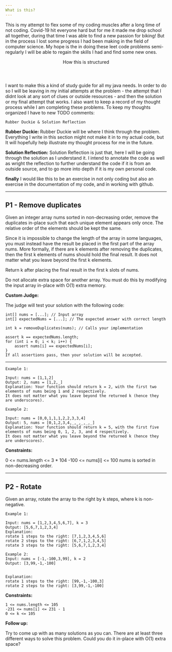 ```yaml
---
What is this?
---
```


This is my attempt to flex some of my coding muscles after a long time of not coding. Covid-19 hit everyone 
hard but for me it made me drop school all together, during that time I was able to find a new passion 
for biking! But in the process I lost some progress I had been making in the field of computer science. 
My hope is the in doing these leet code problems semi-regularly I will be able to regain the skills I had
and find some new ones. 


<Header> How this is structured </Header>
I want to make this a kind of study guide for all my java needs. In order to do so I will be leaving in my 
initial attempts at the problem - the attempt that I didnt look at any sort of clues or outside resources - 
and then the solution or my final attempt that works. I also want to keep a record of my thought process while
I am completing these problems.
To keep my thoughts organized I have to new TODO comments:

~~~
Rubber Duckie & Solution Reflection
~~~
**Rubber Duckie:** 
Rubber Duckie will be where I think through the problem. Everything I write in this section might not make it in to my 
actual code, but It will hopefully help illustrate my thought process for me in the future.

**Solution Reflection:**
Solution Reflection is just that, here I will be going through the solution as I understand it. I intend to annotate the
code as well as wright the reflection to further understand the code if it is from an outside source, and to go more 
into depth if it is my own personal code. 


**finally** I would like this to be an exercise in not only coding but also an exercise in the documentation of my code,
and in working with github. 


---
P1 - Remove duplicates
---

Given an integer array nums sorted in non-decreasing order, remove the duplicates in-place such that each unique element
appears only once. The relative order of the elements should be kept the same.

Since it is impossible to change the length of the array in some languages, you must instead have the result be placed
in the first part of the array nums. More formally, if there are k elements after removing the duplicates, then the
first k elements of nums should hold the final result. It does not matter what you leave beyond the first k elements.

Return k after placing the final result in the first k slots of nums.

Do not allocate extra space for another array. You must do this by modifying the input array in-place with O(1) extra
memory.

**Custom Judge:**

The judge will test your solution with the following code:

~~~
int[] nums = [...]; // Input array
int[] expectedNums = [...]; // The expected answer with correct length

int k = removeDuplicates(nums); // Calls your implementation

assert k == expectedNums.length;
for (int i = 0; i < k; i++) {
    assert nums[i] == expectedNums[i];
}
If all assertions pass, then your solution will be accepted.
~~~

---

~~~
Example 1:

Input: nums = [1,1,2]
Output: 2, nums = [1,2,_]
Explanation: Your function should return k = 2, with the first two elements of nums being 1 and 2 respectively.
It does not matter what you leave beyond the returned k (hence they are underscores).
~~~

~~~
Example 2:

Input: nums = [0,0,1,1,1,2,2,3,3,4]
Output: 5, nums = [0,1,2,3,4,_,_,_,_,_]
Explanation: Your function should return k = 5, with the first five elements of nums being 0, 1, 2, 3, and 4 respectively.
It does not matter what you leave beyond the returned k (hence they are underscores).
~~~

**Constraints:**

0 <= nums.length <= 3 * 104 -100 <= nums[i] <= 100 nums is sorted in non-decreasing order.

---
P2 - Rotate
---

Given an array, rotate the array to the right by k steps, where k is non-negative.

~~~
Example 1:

Input: nums = [1,2,3,4,5,6,7], k = 3
Output: [5,6,7,1,2,3,4]
Explanation:
rotate 1 steps to the right: [7,1,2,3,4,5,6]
rotate 2 steps to the right: [6,7,1,2,3,4,5]
rotate 3 steps to the right: [5,6,7,1,2,3,4]
~~~

~~~
Example 2:
Input: nums = [-1,-100,3,99], k = 2
Output: [3,99,-1,-100]


Explanation:
rotate 1 steps to the right: [99,-1,-100,3]
rotate 2 steps to the right: [3,99,-1,-100]
~~~

**Constraints:**

~~~
1 <= nums.length <= 105
-231 <= nums[i] <= 231 - 1
0 <= k <= 105
~~~

**Follow up:**

Try to come up with as many solutions as you can. There are at least three different ways to solve this problem. Could
you do it in-place with O(1) extra space?

